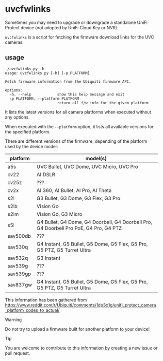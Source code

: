 # uvcfwlinks

Sometimes you may need to upgrade or downgrade a standalone UniFi Protect
device (not adopted by UniFi Cloud Key or NVR).

`uvcfwlinks` is a script for fetching the firmware download links for the UVC
cameras.

## usage

```
./uvcfwlinks.py -h
usage: uvcfwlinks.py [-h] [-p PLATFORM]

Fetch firmware information from the Ubiquiti firmware API.

options:
  -h, --help            show this help message and exit
  -p PLATFORM, --platform PLATFORM
                        return all f/w info for the given platform
```

It lists the latest versions for all camera platforms when executed without
any options.

When executed with the `--platform` option, it lists all available versions
for the specified platform.

There are different versions of the firmware, depending of the platform used
by the device model:

| platform | model(s)                                                                              |
|----------|---------------------------------------------------------------------------------------|
| a5s      | UVC Bullet, UVC Dome, UVC Micro, UVC Pro                                              |
| cv22     | AI DSLR                                                                               |
| cv25z    | ???                                                                                   |
| cv2x     | AI 360, AI Bullet, AI Pro, AI Theta                                                   |
| s2l      | G3 Bullet, G3 Dome, G3 Flex, G3 Pro                                                   |
| s2lb     | Vision Go                                                                             |
| s2lm     | Vision Go, G3 Micro                                                                   |
| s5l      | G4 Bullet, G4 Dome, G4 Doorbell, G4 Doorbell Pro, G4 Doorbell Pro PoE, G4 Pro, G4 PTZ |
| sav500db | ???                                                                                   |
| sav530q  | G4 Instant, G5 Bullet, G5 Dome, G5 Flex, G5 Pro, G5 PTZ, G5 Turret Ultra              |
| sav532q  | G3 Instant                                                                            |
| sav539g  | ???                                                                                   |
| sav539gp | ???                                                                                   |
| sav837gw | G4 Instant, G5 Bullet, G5 Dome, G5 Flex, G5 Pro, G5 PTZ, G5 Turret Ultra              |

This information has been gathered from
<https://www.reddit.com/r/Ubiquiti/comments/1dp3x1g/unifi_protect_camera_platform_codes_to_actual/>

> [!WARNING]
> Do not try to upload a firmware built for another platform to your device!

> [!TIP]
> You are welcome to contribute to this information by creating a new issue or
  pull request.
